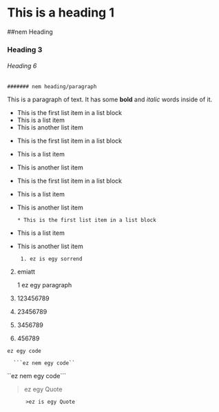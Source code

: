  # This is a heading 1

 ##nem Heading

### Heading 3

 ###### Heading 6

    ####### nem heading/paragraph

   This is a paragraph of text. It has some **bold** and *italic* words inside of it.



* This is the first list item in a list block
* This is a list item
* This is another list item

 - This is the first list item in a list block
- This is a list item
- This is another list item

- This is the first list item in a list block
* This is a list item
* This is another list item

      * This is the first list item in a list block
- This is a list item
* This is another list item

       1. ez is egy sorrend
2. emiatt

     1 ez egy paragraph

1. 123456789
2. 23456789
3. 3456789
4. 456789         

```ez egy code```

      ```ez nem egy code``

``ez nem egy code```



> ez egy Quote

          >ez is egy Quote





